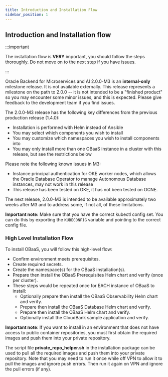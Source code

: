 ```yaml
---
title: Introduction and Installation Flow
sidebar_position: 1
---
```

## Introduction and Installation flow

:::important

The installation flow is **VERY** important, you should follow the steps thoroughly. Do not move on to the next step if you have issues.

:::

Oracle Backend for Microservices and AI 2.0.0-M3 is an **internal-only** milestone release. It is not available externally. This release represents a milestone on the path to 2.0.0 -- it is not intended to be a "finished product" so you may encounter some minor issues, and this is expected. Please give feedback to the development team if you find
issues.

The 2.0.0-M3 release has the following key differences from the previous production release (1.4.0):

- Installation is performed with Helm instead of Ansible
- You may select which components you wish to install
- You may customize which namespaces you wish to install components into
- You may only install more than one OBaaS instance in a cluster with this release, but see the restrictions below

Please note the following known issues in M3:

- Instance principal authentication for OKE worker nodes, which allows the Oracle Database Operator to manage Autonomous Database instances, may not work in this release
- This release has been tested on OKE, it has not been tested on OCNE.

The next release, 2.0.0-M3 is intended to be available approximately two weeks after M3 and to address some, if not all, of these limitations.

**Important note:** Make sure that you have the correct kubectl config set. You can do this by exporting the `KUBECONFIG` variable and pointing to the correct config file.

### High Level Installation Flow

To install OBaaS, you will follow this high-level flow:

- Confirm environment meets prerequisites.
- Create required secrets.
- Create the namespace(s) for the OBaaS installation(s).
- Prepare then install the OBaaS Prerequisites Helm chart and verify (once per cluster).
- These steps would be repeated once for EACH instance of OBaaS to install:
  - Optionally prepare then install the OBaaS Observability Helm chart and verify.
  - Prepare then install the OBaaS Database Helm chart and verify.
  - Prepare then install the OBaaS Helm chart and verify.
  - Optionally install the CloudBank sample application and verify.

**Important note**: If you want to install in an environment that does not have access to public container repositories, you must first obtain the required images and push them into your private repository.

The script file **private_repo_helper.sh** in the installation package can be used to pull all the required images and push them into your private repository. Note that you may need to run it once while off VPN to allow it to pull the images and ignore push errors. Then run it again on VPN and ignore the pull errors (if any).
